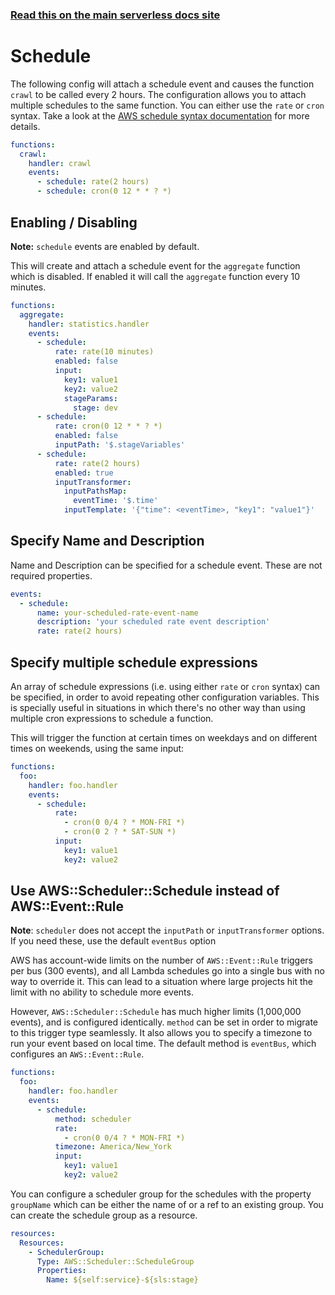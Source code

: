 <!--
title: Serverless Framework - AWS Lambda Events - Scheduled & Recurring
menuText: Schedule
menuOrder: 6
description: Setting up Scheduled, Recurring, CRON Task Events with AWS Lambda via the Serverless Framework
layout: Doc
-->

<!-- DOCS-SITE-LINK:START automatically generated  -->

### [Read this on the main serverless docs site](https://www.serverless.com/framework/docs/providers/aws/events/schedule)

<!-- DOCS-SITE-LINK:END -->

# Schedule

The following config will attach a schedule event and causes the function `crawl` to be called every 2 hours. The configuration allows you to attach multiple schedules to the same function. You can either use the `rate` or `cron` syntax. Take a look at the [AWS schedule syntax documentation](http://docs.aws.amazon.com/AmazonCloudWatch/latest/events/ScheduledEvents.html) for more details.

```yaml
functions:
  crawl:
    handler: crawl
    events:
      - schedule: rate(2 hours)
      - schedule: cron(0 12 * * ? *)
```

## Enabling / Disabling

**Note:** `schedule` events are enabled by default.

This will create and attach a schedule event for the `aggregate` function which is disabled. If enabled it will call
the `aggregate` function every 10 minutes.

```yaml
functions:
  aggregate:
    handler: statistics.handler
    events:
      - schedule:
          rate: rate(10 minutes)
          enabled: false
          input:
            key1: value1
            key2: value2
            stageParams:
              stage: dev
      - schedule:
          rate: cron(0 12 * * ? *)
          enabled: false
          inputPath: '$.stageVariables'
      - schedule:
          rate: rate(2 hours)
          enabled: true
          inputTransformer:
            inputPathsMap:
              eventTime: '$.time'
            inputTemplate: '{"time": <eventTime>, "key1": "value1"}'
```

## Specify Name and Description

Name and Description can be specified for a schedule event. These are not required properties.

```yaml
events:
  - schedule:
      name: your-scheduled-rate-event-name
      description: 'your scheduled rate event description'
      rate: rate(2 hours)
```

## Specify multiple schedule expressions

An array of schedule expressions (i.e. using either `rate` or `cron` syntax) can be specified, in order to avoid repeating other configuration variables.
This is specially useful in situations in which there's no other way than using multiple cron expressions to schedule a function.

This will trigger the function at certain times on weekdays and on different times on weekends, using the same input:

```yaml
functions:
  foo:
    handler: foo.handler
    events:
      - schedule:
          rate:
            - cron(0 0/4 ? * MON-FRI *)
            - cron(0 2 ? * SAT-SUN *)
          input:
            key1: value1
            key2: value2
```

## Use AWS::Scheduler::Schedule instead of AWS::Event::Rule

**Note**: `scheduler` does not accept the `inputPath` or `inputTransformer` options. If you need these, use the default `eventBus` option

AWS has account-wide limits on the number of `AWS::Event::Rule` triggers per bus (300 events), and all Lambda schedules go into a single bus with no way to override it.
This can lead to a situation where large projects hit the limit with no ability to schedule more events.

However, `AWS::Scheduler::Schedule` has much higher limits (1,000,000 events), and is configured identically.
`method` can be set in order to migrate to this trigger type seamlessly. It also allows you to specify a timezone to run your event based on local time.
The default method is `eventBus`, which configures an `AWS::Event::Rule`.

```yaml
functions:
  foo:
    handler: foo.handler
    events:
      - schedule:
          method: scheduler
          rate:
            - cron(0 0/4 ? * MON-FRI *)
          timezone: America/New_York
          input:
            key1: value1
            key2: value2
```

You can configure a scheduler group for the schedules with the property `groupName` which can be either the name of or a ref to an existing group. You can create the schedule group as a resource.

```yaml
resources:
  Resources:
    - SchedulerGroup:
      Type: AWS::Scheduler::ScheduleGroup
      Properties:
        Name: ${self:service}-${sls:stage}
```
